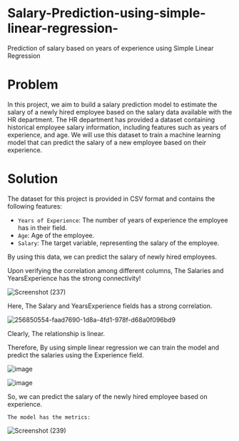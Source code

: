 # Salary-Prediction-using-simple-linear-regression-
Prediction of salary based on years of experience using Simple Linear Regression

# Problem
In this project, we aim to build a salary prediction model to estimate the salary of a newly hired employee based on the salary data available with the HR department. The HR department has provided a dataset containing historical employee salary information, including features such as years of experience, and age. We will use this dataset to train a machine learning model that can predict the salary of a new employee based on their experience.


# Solution
The dataset for this project is provided in CSV format and contains the following features:

- `Years of Experience`: The number of years of experience the employee has in their field.
- `Age`: Age of the employee.
- `Salary`: The target variable, representing the salary of the employee.
  
By using this data, we can predict the salary of newly hired employees.

Upon verifying the correlation among different columns, The Salaries and YearsExperience has the strong connectivity!

![Screenshot (237)](https://github.com/hussain-2004/Salary-Prediction-using-simple-linear-regression-/assets/125747029/01a17049-3bc4-4917-a943-5366b9284a1e) 

Here, The Salary and YearsExperience fields has a strong correlation.

![256850554-faad7690-1d8a-4fd1-978f-d68a0f096bd9](https://github.com/hussain-2004/Salary-Prediction-using-simple-linear-regression-/assets/125747029/4c10ee91-14ee-4bea-beb2-be59f126451f)

Clearly, The relationship is linear.

Therefore, By using simple linear regression we can train the model and predict the salaries using the Experience field.

![image](https://github.com/hussain-2004/Salary-Prediction-using-simple-linear-regression-/assets/125747029/4bf69354-7269-4edf-a6f0-49755b00d8b8)


![image](https://github.com/hussain-2004/Salary-Prediction-using-simple-linear-regression-/assets/125747029/c6193f46-0273-41fe-8347-6522a40d8c45)

So, we can predict the salary of the newly hired employee based on experience.


`The model has the metrics: `


![Screenshot (239)](https://github.com/hussain-2004/Salary-Prediction-using-simple-linear-regression-/assets/125747029/52b2903b-864b-4eac-bccd-babd287a1820)


